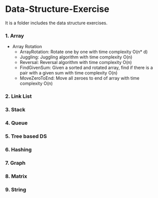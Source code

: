 # Data-Structure-Exercise
It is a folder includes the data structure exercises. 

### 1. Array
* Array Rotation
  * ArrayRotation: Rotate one by one with time complexity O(n* d)
  * Juggling: Juggling algorithm with time complexity O(n)
  * Reversal: Reversal algorithm with time complexity O(n)
  * FindGivenSum: Given a sorted and rotated array, find if there is a pair with a given sum with time complexity O(n)
  * MoveZeroToEnd: Move all zeroes to end of array with time complexity O(n)
### 2. Link List
### 3. Stack
### 4. Queue
### 5. Tree based DS
### 6. Hashing
### 7. Graph
### 8. Matrix
### 9. String
